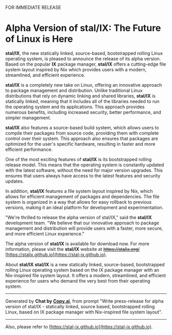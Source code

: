 FOR IMMEDIATE RELEASE

# Alpha Version of stal/IX: The Future of Linux is Here

**stal/IX**, the new statically linked, source-based, bootstrapped rolling Linux operating system, is pleased to announce the release of its alpha version. Based on the popular **IX** package manager, **stal/IX** offers a cutting-edge file system layout inspired by Nix which provides users with a modern, streamlined, and efficient experience.

**stal/IX** is a completely new take on Linux, offering an innovative approach to package management and distribution. Unlike traditional Linux distributions that rely on dynamic linking and shared libraries, **stal/IX** is statically linked, meaning that it includes all of the libraries needed to run the operating system and its applications. This approach provides numerous benefits, including increased security, better performance, and simpler management.

**stal/IX** also features a source-based build system, which allows users to compile their packages from source code, providing them with complete control over their system. This approach also ensures that packages are optimized for the user's specific hardware, resulting in faster and more efficient performance.

One of the most exciting features of **stal/IX** is its bootstrapped rolling release model. This means that the operating system is constantly updated with the latest software, without the need for major version upgrades. This ensures that users always have access to the latest features and security updates.

In addition, **stal/IX** features a file system layout inspired by Nix, which allows for efficient management of packages and dependencies. The file system is organized in a way that allows for easy rollback to previous versions, making it an ideal platform for development and experimentation.

"We're thrilled to release the alpha version of stal/IX," said the **stal/IX** development team. "We believe that our innovative approach to package management and distribution will provide users with a faster, more secure, and more efficient Linux experience."

The alpha version of **stal/IX** is available for download now. For more information, please visit the **stal/IX** website at ~~https://stalix.org/~~ [https://stalix.github.io](https://stal-ix.github.io).

About **stal/IX**
**stal/IX** is a new statically linked, source-based, bootstrapped rolling Linux operating system based on the IX package manager with an Nix-inspired file system layout. It offers a modern, streamlined, and efficient experience for users who demand the very best from their operating system.

- - -

Generated by **Chat by [Copy.ai](https://app.copy.ai)**, from prompt "Write press-release for alpha version of stal/IX - statically linked, source based, bootstrapped rolling Linux, based on IX package manager with Nix-inspired file system layout".

- - -

Also, please refer to [https://stal-ix.github.io](https://stal-ix.github.io).
